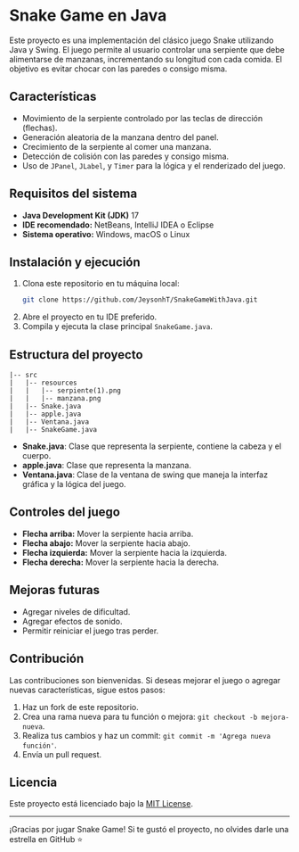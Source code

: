 # Snake Game en Java

Este proyecto es una implementación del clásico juego Snake utilizando Java y Swing. El juego permite al usuario controlar una serpiente que debe alimentarse de manzanas, incrementando su longitud con cada comida. El objetivo es evitar chocar con las paredes o consigo misma.

## Características

- Movimiento de la serpiente controlado por las teclas de dirección (flechas).
- Generación aleatoria de la manzana dentro del panel.
- Crecimiento de la serpiente al comer una manzana.
- Detección de colisión con las paredes y consigo misma.
- Uso de `JPanel`, `JLabel`, y `Timer` para la lógica y el renderizado del juego.

## Requisitos del sistema

- **Java Development Kit (JDK)** 17
- **IDE recomendado:** NetBeans, IntelliJ IDEA o Eclipse
- **Sistema operativo:** Windows, macOS o Linux

## Instalación y ejecución

1. Clona este repositorio en tu máquina local:
   ```bash
   git clone https://github.com/JeysonhT/SnakeGameWithJava.git
   ```
2. Abre el proyecto en tu IDE preferido.
3. Compila y ejecuta la clase principal `SnakeGame.java`.

## Estructura del proyecto

```
|-- src
|   |-- resources
|   |   |-- serpiente(1).png
|   |   |-- manzana.png
|   |-- Snake.java
|   |-- apple.java
|   |-- Ventana.java
|   |-- SnakeGame.java
```

- **Snake.java**: Clase que representa la serpiente, contiene la cabeza y el cuerpo.
- **apple.java**: Clase que representa la manzana.
- **Ventana.java**: Clase de la ventana de swing que maneja la interfaz gráfica y la lógica del juego.

## Controles del juego

- **Flecha arriba:** Mover la serpiente hacia arriba.
- **Flecha abajo:** Mover la serpiente hacia abajo.
- **Flecha izquierda:** Mover la serpiente hacia la izquierda.
- **Flecha derecha:** Mover la serpiente hacia la derecha.

## Mejoras futuras

- Agregar niveles de dificultad.
- Agregar efectos de sonido.
- Permitir reiniciar el juego tras perder.

## Contribución

Las contribuciones son bienvenidas. Si deseas mejorar el juego o agregar nuevas características, sigue estos pasos:

1. Haz un fork de este repositorio.
2. Crea una rama nueva para tu función o mejora: `git checkout -b mejora-nueva`.
3. Realiza tus cambios y haz un commit: `git commit -m 'Agrega nueva función'`.
4. Envía un pull request.

## Licencia

Este proyecto está licenciado bajo la [MIT License](LICENSE).

---

¡Gracias por jugar Snake Game! Si te gustó el proyecto, no olvides darle una estrella en GitHub :star:

